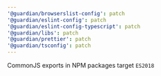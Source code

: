 ```yaml
---
'@guardian/browserslist-config': patch
'@guardian/eslint-config': patch
'@guardian/eslint-config-typescript': patch
'@guardian/libs': patch
'@guardian/prettier': patch
'@guardian/tsconfig': patch
---
```


CommonJS exports in NPM packages target `ES2018`
